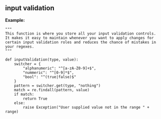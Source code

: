
input validation
-------

**Example:**

  
	"""
	This function is where you store all your input validation controls. 
	It makes it easy to maintain whenever you want to apply changes for 
	certain input validation roles and reduces the chance of mistakes in your regexes.
	"""

	def inputValidation(type, value):
	    switcher = {
	        "alphanumeric": "^[a-zA-Z0-9]+$",
	        "nummeric": "^[0-9]*$",
	        "bool": "^(true|false)$"
	    }
	    pattern = switcher.get(type, "nothing")
	    match = re.findall(pattern, value)
	    if match:
	        return True
	    else:
	        raise Exception("User supplied value not in the range " + range)